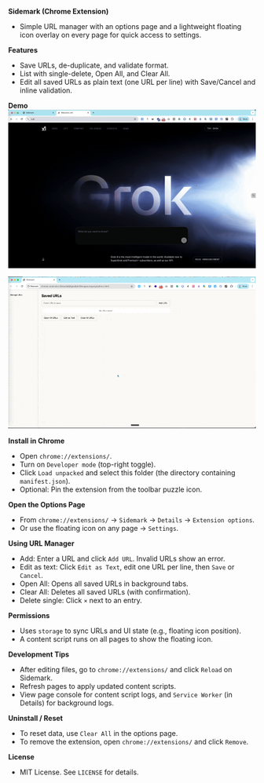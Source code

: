 **Sidemark (Chrome Extension)**

- Simple URL manager with an options page and a lightweight floating icon overlay on every page for quick access to settings.

**Features**
- Save URLs, de-duplicate, and validate format.
- List with single-delete, Open All, and Clear All.
- Edit all saved URLs as plain text (one URL per line) with Save/Cancel and inline validation.

**Demo**
![Sidemark demo](assets/demo.gif)

![Sidemark demo 2](assets/demo2.gif)

**Install in Chrome**
- Open `chrome://extensions/`.
- Turn on `Developer mode` (top-right toggle).
- Click `Load unpacked` and select this folder (the directory containing `manifest.json`).
- Optional: Pin the extension from the toolbar puzzle icon.

**Open the Options Page**
- From `chrome://extensions/` → `Sidemark` → `Details` → `Extension options`.
- Or use the floating icon on any page → `Settings`.

**Using URL Manager**
- Add: Enter a URL and click `Add URL`. Invalid URLs show an error.
- Edit as text: Click `Edit as Text`, edit one URL per line, then `Save` or `Cancel`.
- Open All: Opens all saved URLs in background tabs.
- Clear All: Deletes all saved URLs (with confirmation).
- Delete single: Click `×` next to an entry.

**Permissions**
- Uses `storage` to sync URLs and UI state (e.g., floating icon position).
- A content script runs on all pages to show the floating icon.

**Development Tips**
- After editing files, go to `chrome://extensions/` and click `Reload` on Sidemark.
- Refresh pages to apply updated content scripts.
- View page console for content script logs, and `Service Worker` (in Details) for background logs.

**Uninstall / Reset**
- To reset data, use `Clear All` in the options page.
- To remove the extension, open `chrome://extensions/` and click `Remove`.

**License**
- MIT License. See `LICENSE` for details.
